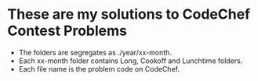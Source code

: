 # These are my solutions to CodeChef Contest Problems

- The folders are segregates as ./year/xx-month.
- Each xx-month folder contains Long, Cookoff and Lunchtime folders.
- Each file name is the problem code on CodeChef.
